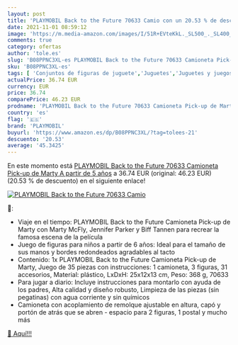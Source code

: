 ```yaml
---
layout: post
title: 'PLAYMOBIL Back to the Future 70633 Camio con un 20.53 % de descuento'
date: 2021-11-01 08:59:12
image: 'https://m.media-amazon.com/images/I/51R+EVteKkL._SL500_._SL400_.jpg'
comments: true
category: ofertas
author: 'tole.es'
slug: 'B08PPNC3XL-es PLAYMOBIL Back to the Future 70633 Camioneta Pick-up de...'
sku: 'B08PPNC3XL-es'
tags: [ 'Conjuntos de figuras de juguete','Juguetes','Juguetes y juegos','Muñecos y figuras','playmobil', ]
actualPrice: 36.74 EUR
currency: EUR
price: 36.74
comparePrice: 46.23 EUR
prodname: 'PLAYMOBIL Back to the Future 70633 Camioneta Pick-up de Marty  A partir de 5 años'
country: 'es'
flag: '🇪🇸'
brand: 'PLAYMOBIL'
buyurl: 'https://www.amazon.es/dp/B08PPNC3XL/?tag=tolees-21'
descuento: '20.53'
average: '45.3425'
---
```


En este momento está [PLAYMOBIL Back to the Future 70633 Camioneta Pick-up de Marty  A partir de 5 años](https://www.amazon.es/dp/B08PPNC3XL/?tag=tolees-21) a 36.74 EUR (original: 46.23 EUR) (20.53 %  de descuento) en el siguiente enlace!

[![PLAYMOBIL Back to the Future 70633 Camio](https://m.media-amazon.com/images/I/51R+EVteKkL._SL500_._SL400_.jpg)](https://www.amazon.es/dp/B08PPNC3XL/?tag=tolees-21)

🔎:

- Viaje en el tiempo: PLAYMOBIL Back to the Future Camioneta Pick-up de Marty con Marty McFly, Jennifer Parker y Biff Tannen para recrear la famosa escena de la película
- Juego de figuras para niños a partir de 6 años: Ideal para el tamaño de sus manos y bordes redondeados agradables al tacto
- Contenido: 1x PLAYMOBIL Back to the Future Camioneta Pick-up de Marty, Juego de 35 piezas con instrucciones: 1 camioneta, 3 figuras, 31 accesorios, Material: plástico, LxDxH: 25x12x13 cm, Peso: 368 g, 70633
- Para jugar a diario: Incluye instrucciones para montarlo con ayuda de los padres, Alta calidad y diseño robusto, Limpieza de las piezas (sin pegatinas) con agua corriente y sin químicos
- Camioneta con acoplamiento de remolque ajustable en altura, capó y portón de atrás que se abren - espacio para 2 figuras, 1 postal y mucho más

[🛒 Aquí!!!](https://www.amazon.es/dp/B08PPNC3XL/?tag=tolees-21)
